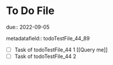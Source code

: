 # To Do File

due:: 2022-09-05

metadatafield:: todoTestFile_44\_89

- [ ] Task of todoTestFile_44 1 [[Query me]]
- [ ] Task of todoTestFile_44 2
